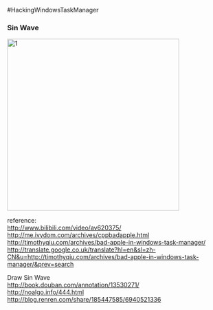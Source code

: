 #HackingWindowsTaskManager

### Sin Wave
<img src="https://github.com/mincongzhang/HackIntoWindowsTaskManager/raw/master/cpu_sin.bmp" alt="1" title="1" height="400"/>


reference:  
http://www.bilibili.com/video/av620375/  
http://me.ivydom.com/archives/cppbadapple.html
http://timothyqiu.com/archives/bad-apple-in-windows-task-manager/  
http://translate.google.co.uk/translate?hl=en&sl=zh-CN&u=http://timothyqiu.com/archives/bad-apple-in-windows-task-manager/&prev=search  

Draw Sin Wave  
http://book.douban.com/annotation/13530271/  
http://noalgo.info/444.html  
http://blog.renren.com/share/185447585/6940521336  

